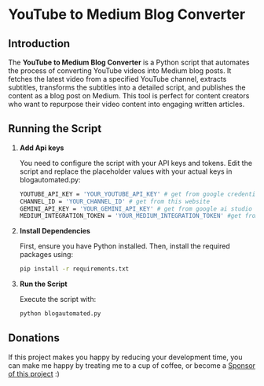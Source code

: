 
# YouTube to Medium Blog Converter

## Introduction

The **YouTube to Medium Blog Converter** is a Python script that automates the process of converting YouTube videos into Medium blog posts. It fetches the latest video from a specified YouTube channel, extracts subtitles, transforms the subtitles into a detailed script, and publishes the content as a blog post on Medium. This tool is perfect for content creators who want to repurpose their video content into engaging written articles.

## Running the Script
1. **Add Api keys**
   
   You need to configure the script with your API keys and tokens. Edit the script and replace the placeholder values with your actual keys in blogautomated.py:

   ```bash
   YOUTUBE_API_KEY = 'YOUR_YOUTUBE_API_KEY' # get from google credentials
   CHANNEL_ID = 'YOUR_CHANNEL_ID' # get from this website
   GEMINI_API_KEY = 'YOUR_GEMINI_API_KEY' # get from google ai studio
   MEDIUM_INTEGRATION_TOKEN = 'YOUR_MEDIUM_INTEGRATION_TOKEN' #get from medium in app section of settings
   ```
2. **Install Dependencies**

   First, ensure you have Python installed. Then, install the required packages using:

   ```bash
   pip install -r requirements.txt
   ```
3. **Run the Script**

   Execute the script with:
   ```bash
   python blogautomated.py
   ```
## Donations

If this project makes you happy by reducing your development time, you can make me happy by treating me to a cup of coffee, or become a [Sponsor of this project](https://github.com/sponsors/Alwin8) :)  


